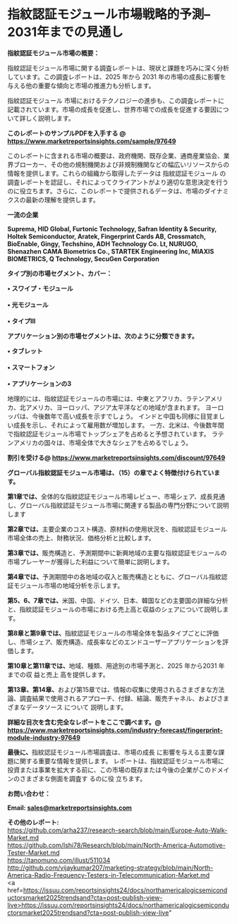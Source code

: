 # 指紋認証モジュール市場戦略的予測– 2031年までの見通し

<strong><b>指紋認証モジュール市場の概要：</b></strong>

指紋認証モジュール市場に関する調査レポートは、現状と課題を巧みに深く分析しています。この調査レポートは、2025 年から 2031 年の市場の成長に影響を与える他の重要な傾向と市場の推進力も分析します。

指紋認証モジュール 市場におけるテクノロジーの進歩も、この調査レポートに記載されています。市場の成長を促進し、世界市場での成長を促進する要因について詳しく説明します。

<strong>このレポートのサンプルPDFを入手する @ <a href=https://www.marketreportsinsights.com/sample/97649>https://www.marketreportsinsights.com/sample/97649</a></strong>

このレポートに含まれる市場の概要は、政府機関、既存企業、通商産業協会、業界ブローカー、その他の規制機関および非規制機関などの幅広いリソースからの情報を提供します。これらの組織から取得したデータは 指紋認証モジュール の調査レポートを認証し、それによってクライアントがより適切な意思決定を行うのに役立ちます。さらに、このレポートで提供されるデータは、市場のダイナミクスの最新の理解を提供します。

<strong>一流の企業</strong>

<strong><b>Suprema, HID Global, Furtonic Technology, Safran Identity & Security, Holtek Semiconductor, Aratek, Fingerprint Cards AB, Crossmatch, BioEnable, Gingy, Techshino, ADH Technology Co. Lt, NURUGO, Shenazhen CAMA Biometrics Co., STARTEK Engineering Inc, MIAXIS BIOMETRICS, Q Technology, SecuGen Corporation</b></strong>

<strong><b>タイプ別の市場セグメント、カバー：</b></strong>

<strong>• スワイプ・モジュール<br><br>• 光モジュール<br><br>• タイプIII</strong>

<strong><b>アプリケーション別の市場セグメントは、次のように分類できます。</b></strong>

<strong>• タブレット<br><br>• スマートフォン<br><br>• アプリケーションの3</strong>

 地理的には、指紋認証モジュールの市場には、中東とアフリカ、ラテンアメリカ、北アメリカ、ヨーロッパ、アジア太平洋などの地域が含まれます。 ヨーロッパは、今後数年で高い成長を示すでしょう。 インドと中国も同様に目覚ましい成長を示し、それによって雇用数が増加します。 一方、北米は、今後数年間で指紋認証モジュール市場でトップシェアを占めると予想されています。 ラテンアメリカの国々は、市場全体で大きなシェアを占めるでしょう。

<strong>割引を受ける@ <a href=https://www.marketreportsinsights.com/discount/97649>https://www.marketreportsinsights.com/discount/97649</a></strong>

<strong><b>グローバル指紋認証モジュール市場は、（15）の章でよく特徴付けられています。</b></strong>

<strong><b>第</b></strong><strong><b>1章では、</b></strong>全体的な指紋認証モジュール市場レビュー、市場シェア、成長見通し、グローバル指紋認証モジュール市場に関連する製品の専門分野について説明します

<strong><b>第2章では、</b></strong>主要企業のコスト構造、原材料の使用状況を、指紋認証モジュール市場全体の売上、財務状況、価格分析と比較します。

<strong><b>第3章では、</b></strong>販売構造と、予測期間中に新興地域の主要な指紋認証モジュールの市場プレーヤーが獲得した利益について簡単に説明します。

<strong><b>第4章では、</b></strong>予測期間中の各地域の収入と販売構造とともに、グローバル指紋認証モジュール市場の地域分析を示します。

<strong><b>第5、6、7章では、</b></strong>米国、中国、ドイツ、日本、韓国などの主要国の詳細な分析と、指紋認証モジュールの市場における売上高と収益のシェアについて説明します。

<strong><b>第8章と第9章では、</b></strong>指紋認証モジュールの市場全体を製品タイプごとに評価し、市場シェア、販売構造、成長率などのエンドユーザーアプリケーションを評価します。

<strong><b>第10章と第11章では、</b></strong>地域、種類、用途別の市場予測と、2025 年から2031 年までの収 益と売上 高を提供します。

<strong><b>第13章、第14章、</b></strong>および第15章では、情報の収集に使用されるさまざまな方法論、調査結果で使用されるアプローチ、付録、結論、販売チャネル、およびさまざまなデータソース について 説明します。

<strong>詳細な目次を含む完全なレポートをここで調べます。@ <a href=https://www.marketreportsinsights.com/industry-forecast/fingerprint-module-industry-97649>https://www.marketreportsinsights.com/industry-forecast/fingerprint-module-industry-97649</a></strong>

<strong><b>最後に、</b></strong>指紋認証モジュール市場調査は、市場の成長 に影響を</a>与える主要な課題に関する重要な情報を提供します。 レポートは、指紋認証モジュール市場に投資または事業を拡大する前に、この市場の既存または今後の企業がこのドメインのさまざまな側面を調査す るのに役 立ちます。

<strong><b>お問い合わせ：</b></strong>

<strong>Email: </strong><a href=mailto:sales@marketreportsinsights.com><strong>sales@marketreportsinsights.com</strong></a>

<strong>その他のレポート:</strong>
<br>
<a href=https://github.com/arha237/research-search/blob/main/Europe-Auto-Walk-Market.md>https://github.com/arha237/research-search/blob/main/Europe-Auto-Walk-Market.md</a>
<br>
<a href=https://github.com/Ishi78/Research/blob/main/North-America-Automotive-Tester-Market.md>https://github.com/Ishi78/Research/blob/main/North-America-Automotive-Tester-Market.md</a>
<br>
<a href=https://tanomuno.com/illust/511034>https://tanomuno.com/illust/511034</a>
<br>
<a href=http://github.com/vijaykumar207/marketing-strategy/blob/main/North-America-Radio-Frequency-Testers-in-Telecommunication-Market.md>http://github.com/vijaykumar207/marketing-strategy/blob/main/North-America-Radio-Frequency-Testers-in-Telecommunication-Market.md</a>
<br>
<a href=https://issuu.com/reportsinsights24/docs/northamericalogicsemiconductorsmarket2025trendsand?cta=post-publish-view-live>https://issuu.com/reportsinsights24/docs/northamericalogicsemiconductorsmarket2025trendsand?cta=post-publish-view-live</a>"
